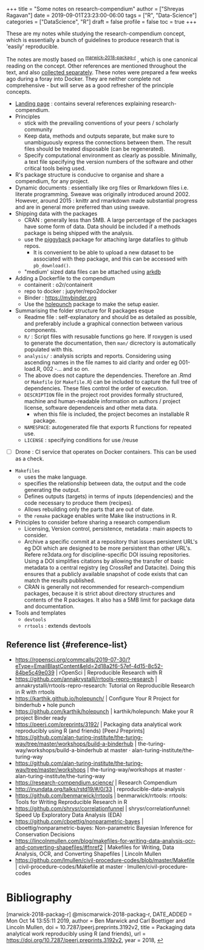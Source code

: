+++
title = "Some notes on research-compendium"
author = ["Shreyas Ragavan"]
date = 2019-09-01T23:23:00-06:00
tags = ["R", "Data-Science"]
categories = ["DataScience", "R"]
draft = false
profile = false
toc = true
+++

These are my notes while studying  the research-compendium concept, which is essentially a bunch of guidelines to produce research that is 'easily' reproducible.

The notes are mostly based on <sup id="e8fb07a97f3c5beb5e514bdbae541795"><a href="#marwick-2018-packag-r" title="@misc{marwick-2018-packag-r,
  DATE_ADDED =	 {Mon Oct 14 13:55:11 2019},
  author =	 {Ben Marwick and Carl Boettiger and Lincoln Mullen},
  doi =		 {10.7287/peerj.preprints.3192v2},
  title =	 {Packaging data analytical work reproducibly using R
                  (and friends)},
  url =		 {https://doi.org/10.7287/peerj.preprints.3192v2},
  year =	 2018,
}">marwick-2018-packag-r</a></sup> , which is one canonical reading on the concept. Other references are mentioned throughout the text, and also [collected separately](#reference-list). These notes were prepared a few weeks ago during a foray into Docker. They are neither complete not comprehensive - but will serve as a good refresher of the principle concepts.

-   [Landing page](https://research-compendium.science/) : contains several references explaining research-compendium.
-   Principles
    -   stick with the prevailing conventions of your peers / scholarly community
    -   Keep data, methods and outputs separate, but make sure to unambiguously express the connections between them. The result files should be treated disposable (can be regenerated).
    -   Specify computational environment as clearly as possible. Minimally, a text file specifying the version numbers of the software and other critical tools being used.
-   R's package structure is conducive to organise and share a compendium, for any project.
-   Dynamic documents : essentially like org files or Rmarkdown files i.e. literate programming. Sweave was originally introduced around 2002. However, around 2015 : knittr and rmarkdown made substantial progress and are in general more preferred than using sweave.
-   Shipping data with the packages
    -   CRAN : generally less than 5MB. A large percentage of the packages have some form of data. Data should be included if a methods package is being shipped with the analysis.
    -   use the [piggyback](https://github.com/ropensci/piggyback) package for attaching large datafiles to github repos.
        -   It is convenient to be able to upload a new dataset to be associated with thep package, and this can be accessed with `pb_download()`.
    -   "medium' sized data files can be attached using [arkdb](https://github.com/ropensci/arkdb)
-   Adding a Dockerfile to the compendium
    -   containerit    : o2r/containerit
    -   repo to docker : jupyter/repo2docker
    -   Binder         : <https://mybinder.org>
    -   Use the [holepunch](https://github.com/karthik/holepunch) package to make the setup easier.
-   Summarising the folder structure for R packages esque
    -   Readme file : self-explanatory and should be as detailed as possible, and preferably include a graphical connection between various components.
    -   `R/` : Script files with resusable functions go here. If roxygen is used to generate the documentation, then `man/` dicrectory is automatically populated with this.
    -   `analysis/` : analysis scripts and reports. Considering using ascending names in the file names to aid clarity and order eg 001-load.R, 002 -... and so on.
    -   The above does not capture the dependencies. Therefore an .Rmd  or `Makefile` (or `Makefile.R`) can be included to capture the full tree of dependencies. These files control the order of execution.
    -   `DESCRIPTION` file in the project root provides formally structured, machine and human-readable information on authors / project license, software dependenceis and other meta data.
        -   when this file is included, the project becomes an installable R package.
    -   `NAMESPACE`: autogenerated file that exports R functions for repeated use.
    -   `LICENSE` : specifying conditions for use /reuse
-   [ ] Drone : CI service that operates on Docker containers. This can be used as a check.
-   `Makefiles`
    -   uses the make language.
    -   specifies the relationship between data, the output and the code generating the output.
    -   Defines outputs (targets) in terms of inputs (dependencies) and the code necessary to produce them (recipes).
    -   Allows rebuilding only the parts that are out of date.
    -   the `remake` package enables write Make like instructions in R.
-   Principles to consider before sharing a research compendium
    -   Licensing, Version control, persistence, metadata : main aspects to consider.
    -   Archive a specific commit at a repository that issues persistent URL's eg DOI which are designed to be more persistent than other URL's. Refere re3data.org for discipline-specific DOI issuing repositories. Using a DOI simplifies citations by allowing the transfer of basic metadata to a central registry (eg CrossRef and Datacite). Doing this ensures that a publicly available snapshot of code exists that can match the results published.
    -   CRAN is generally not recommended for research-compendium packages, because it is strict about directory structures and contents of the R packages. It also has a 5MB limit for package data and documentation.
-   Tools and templates
    -   `devtools`
    -   `rrtools` : extends devtools


## Reference list {#reference-list}

-   <https://ropensci.org/commcalls/2019-07-30/?eType=EmailBlastContent&eId=2d18a2f6-57ef-4d15-8c52-84be5c49e039> | rOpenSci | Reproducible Research with R
-   <https://github.com/annakrystalli/rrtools-repro-research> | annakrystalli/rrtools-repro-research: Tutorial on Reproducible Research in R with rrtools
-   <https://karthik.github.io/holepunch/> | Configure Your R Project for binderhub • hole punch
-   <https://github.com/karthik/holepunch> | karthik/holepunch: Make your R project Binder ready
-   <https://peerj.com/preprints/3192/> | Packaging data analytical work reproducibly using R (and friends) [PeerJ Preprints]
-   <https://github.com/alan-turing-institute/the-turing-way/tree/master/workshops/build-a-binderhub> | the-turing-way/workshops/build-a-binderhub at master · alan-turing-institute/the-turing-way
-   <https://github.com/alan-turing-institute/the-turing-way/tree/master/workshops> | the-turing-way/workshops at master · alan-turing-institute/the-turing-way
-   <https://research-compendium.science/> | Research Compendium
-   <http://inundata.org/talks/rstd19/#/0/33> | reproducible-data-analysis
-   <https://github.com/benmarwick/rrtools> | benmarwick/rrtools: rrtools: Tools for Writing Reproducible Research in R
-   <https://github.com/shrysr/correlationfunnel> | shrysr/correlationfunnel: Speed Up Exploratory Data Analysis (EDA)
-   <https://github.com/cboettig/nonparametric-bayes> | cboettig/nonparametric-bayes: Non-parametric Bayesian Inference for Conservation Decisions
-   <https://lincolnmullen.com/blog/makefiles-for-writing-data-analysis-ocr-and-converting-shapefiles/#fnref2> | Makefiles for Writing, Data Analysis, OCR, and Converting Shapefiles | Lincoln Mullen
-   <https://github.com/lmullen/civil-procedure-codes/blob/master/Makefile> | civil-procedure-codes/Makefile at master · lmullen/civil-procedure-codes

# Bibliography
<a id="marwick-2018-packag-r"></a>[marwick-2018-packag-r] @miscmarwick-2018-packag-r,
  DATE_ADDED =	 Mon Oct 14 13:55:11 2019,
  author =	 Ben Marwick and Carl Boettiger and Lincoln Mullen,
  doi =		 10.7287/peerj.preprints.3192v2,
  title =	 Packaging data analytical work reproducibly using R
                  (and friends),
  url =		 https://doi.org/10.7287/peerj.preprints.3192v2,
  year =	 2018,
 [↩](#e8fb07a97f3c5beb5e514bdbae541795)
